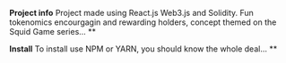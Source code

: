 **Project info**
Project made using React.js Web3.js and Solidity. Fun tokenomics encourgagin and rewarding holders, concept themed on the Squid Game series...
**

**Install**
To install use NPM or YARN,  you should know the whole deal... 
**
